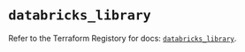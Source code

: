 # `databricks_library`

Refer to the Terraform Registory for docs: [`databricks_library`](https://registry.terraform.io/providers/databricks/databricks/1.31.1/docs/resources/library).
